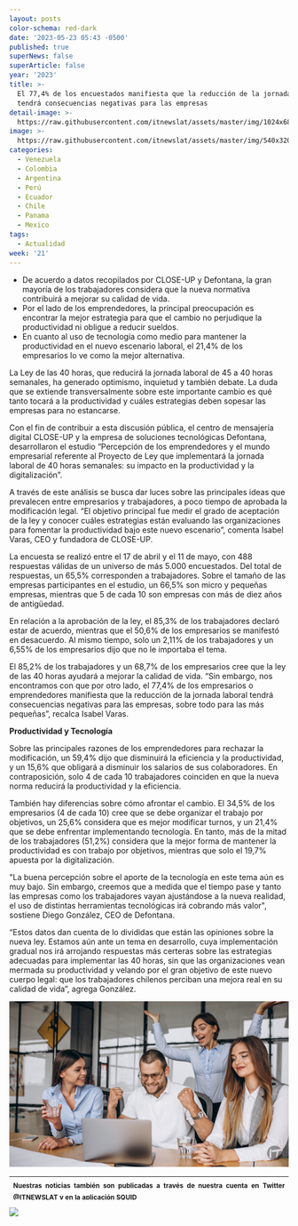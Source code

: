 ```yaml
---
layout: posts
color-schema: red-dark
date: '2023-05-23 05:43 -0500'
published: true
superNews: false
superArticle: false
year: '2023'
title: >-
  El 77,4% de los encuestados manifiesta que la reducción de la jornada laboral
  tendrá consecuencias negativas para las empresas
detail-image: >-
  https://raw.githubusercontent.com/itnewslat/assets/master/img/1024x680/reunion-de-trabajadores-g.jpg
image: >-
  https://raw.githubusercontent.com/itnewslat/assets/master/img/540x320/reunion-de-trabajadores-p.jpg
categories:
  - Venezuela
  - Colombia
  - Argentina
  - Perú
  - Ecuador
  - Chile
  - Panama
  - Mexico
tags:
  - Actualidad
week: '21'
---
```

- De acuerdo a datos recopilados por CLOSE-UP y Defontana, la gran mayoría de los trabajadores considera que la nueva normativa contribuirá a mejorar su calidad de vida.
- Por el lado de los emprendedores, la principal preocupación es encontrar la mejor estrategia para que el cambio no perjudique la productividad ni obligue a reducir sueldos.
- En cuanto al uso de tecnología como medio para mantener la productividad en el nuevo escenario laboral, el 21,4% de los empresarios lo ve como la mejor alternativa.

La Ley de las 40 horas, que reducirá la jornada laboral de 45 a 40 horas semanales, ha generado optimismo, inquietud y también debate. La duda que se extiende transversalmente sobre este importante cambio es qué tanto tocará a la productividad y cuáles estrategias deben sopesar las empresas para no estancarse.

Con el fin de contribuir a esta discusión pública, el centro de mensajería digital CLOSE-UP y la empresa de soluciones tecnológicas Defontana, desarrollaron el estudio “Percepción de los emprendedores y el mundo empresarial referente al Proyecto de Ley que implementará la jornada laboral de 40 horas semanales: su impacto en la productividad y la digitalización”.

A través de este análisis se busca dar luces sobre las principales ideas que prevalecen entre empresarios y trabajadores, a poco tiempo de aprobada la modificación legal. “El objetivo principal fue medir el grado de aceptación de la ley y conocer cuáles estrategias están evaluando las organizaciones para fomentar la productividad bajo este nuevo escenario”, comenta Isabel Varas, CEO y fundadora de CLOSE-UP.

La encuesta se realizó entre el 17 de abril y el 11 de mayo, con 488 respuestas válidas de un universo de más 5.000 encuestados. Del total de respuestas, un 65,5% corresponden a trabajadores. Sobre el tamaño de las empresas participantes en el estudio, un 66,5% son micro y pequeñas empresas, mientras que 5 de cada 10 son empresas con más de diez años de antigüedad.

En relación a la aprobación de la ley, el 85,3% de los trabajadores declaró estar de acuerdo, mientras que el 50,6% de los empresarios se manifestó en desacuerdo. Al mismo tiempo, solo un 2,11% de los trabajadores y un 6,55% de los empresarios dijo que no le importaba el tema.

El 85,2% de los trabajadores y un 68,7% de los empresarios cree que la ley de las 40 horas ayudará a mejorar la calidad de vida. “Sin embargo, nos encontramos con que por otro lado, el 77,4% de los empresarios o emprendedores manifiesta que la reducción de la jornada laboral tendrá consecuencias negativas para las empresas, sobre todo para las más pequeñas”, recalca Isabel Varas. 

**Productividad y Tecnología**

Sobre las principales razones de los emprendedores para rechazar la modificación, un 59,4% dijo que disminuirá la eficiencia y la productividad, y un 15,6% que obligará a disminuir los salarios de sus colaboradores. En contraposición, solo 4 de cada 10 trabajadores coinciden en que la nueva norma reducirá la productividad y la eficiencia.

También hay diferencias sobre cómo afrontar el cambio. El 34,5% de los empresarios (4 de cada 10) cree que se debe organizar el trabajo por objetivos, un 25,6% considera que es mejor modificar turnos, y un 21,4% que se debe enfrentar implementando tecnología. En tanto, más de la mitad de los trabajadores (51,2%) considera que la mejor forma de mantener la productividad es con trabajo por objetivos, mientras que solo el 19,7% apuesta por la digitalización.

"La buena percepción sobre el aporte de la tecnología en este tema aún es muy bajo. Sin embargo, creemos que a medida que el tiempo pase y tanto las empresas como los trabajadores vayan ajustándose a la nueva realidad, el uso de distintas herramientas tecnológicas irá cobrando más valor", sostiene Diego González, CEO de Defontana.

“Estos datos dan cuenta de lo divididas que están las opiniones sobre la nueva ley. Estamos aún ante un tema en desarrollo, cuya implementación gradual nos irá arrojando respuestas más certeras sobre las estrategias adecuadas para implementar las 40 horas, sin que las organizaciones vean mermada su productividad y velando por el gran objetivo de este nuevo cuerpo legal: que los trabajadores chilenos perciban una mejora real en su calidad de vida”, agrega González.

![](https://raw.githubusercontent.com/itnewslat/assets/master/img/540x320/reunion-de-trabajadores-p.jpg)

<table style="height: 42px;" width="569">
<tbody>
<tr>
<td style="text-align: justify;"><sub><strong>Nuestras noticias también son publicadas a través de nuestra cuenta en Twitter <a href="https://twitter.com/itnewslat?lang=es">@ITNEWSLAT</a> y en la aplicación <a href="https://squidapp.co/en/">SQUID</a></strong></sub></td>
</tr>
</tbody>
</table>
<img src="https://tracker.metricool.com/c3po.jpg?hash=56f88a41e39ab42c063cc51676587a04"/>